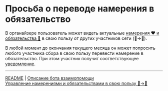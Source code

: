 # Просьба о переводе намерения в обязательство

В органайзере пользователь может видеть актуальные [намерения ❤️ и обязательства 🤝](../glossary/glossary.md) в свою пользу от других участников сети (👥->👤).

В любой момент до окончания текущего месяца он может попросить любого участника сбора в свою пользу перевести намерение в обязательство. При этом участник получит соответствующее [уведомление](../notifications/request_for_translation.md).

---
[README](README.md)  |   [Описание бота взаимопомощи](../index.md)     
[Управление намерениями и обязательствами в свою пользу 👥->👤](../actions/show_int_obl_for_me.md)
